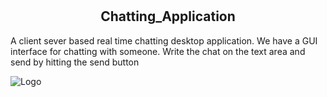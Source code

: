 # <h2 align= "center" dir= "auto" >Chatting_Application</h2>

A client sever based real time chatting desktop application. We have a GUI interface for chatting with someone. Write the chat on the text area and send by hitting the send button

![Logo](https://www.coveros.com/wp-content/uploads/2014/03/java-logo.jpg)
